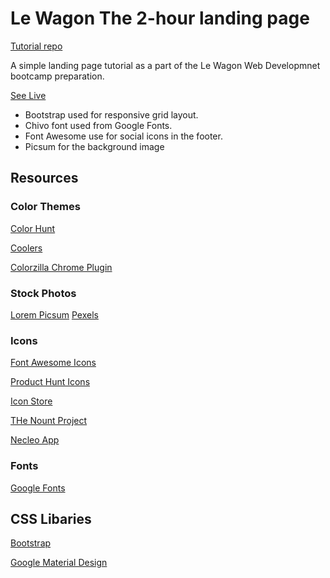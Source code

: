 # Le Wagon The 2-hour landing page

[Tutorial repo](https://lewagon.github.io/landing/)

A simple landing page tutorial as a part of the Le Wagon Web Developmnet bootcamp preparation.

[See Live](https://sajakhtar.github.io/lewagon_prep_landing_page/)

- Bootstrap used for responsive grid layout.
- Chivo font used from Google Fonts.
- Font Awesome use for social icons in the footer.
- Picsum for the background image

## Resources

### Color Themes

[Color Hunt](https://colorhunt.co/)

[Coolers](https://coolors.co/)

[Colorzilla Chrome Plugin](https://www.colorzilla.com/chrome/)

### Stock Photos

[Lorem Picsum](https://picsum.photos/)
[Pexels](https://www.pexels.com/)

### Icons

[Font Awesome Icons](https://fontawesome.com/icons)

[Product Hunt Icons](https://www.producthunt.com/search?q=icons)

[Icon Store](https://iconstore.co/)

[THe Nount Project](https://thenounproject.com/)

[Necleo App](https://nucleoapp.com/premium-icons)

### Fonts

[Google Fonts](https://fonts.google.com/)

## CSS Libaries

[Bootstrap](https://getbootstrap.com/)

[Google Material Design](https://material.io/)
